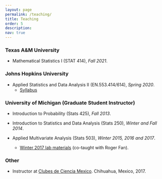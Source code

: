 ```yaml
---
layout: page
permalink: /teaching/
title: Teaching
order: 5
description: 
nav: true
---
```



### Texas A&M University

* Mathematical Statistics I (STAT 414), *Fall 2021*.

### Johns Hopkins University

* Applied Statistics and Data Analysis II (EN.553.414/614), *Spring 2020*.
    * [Syllabus](/assets/pdf/asda2-2020-syllabus.pdf)



### University of Michigan (Graduate Student Instructor)

- Introduction to Probability (Stats 425), *Fall 2013*.

- Introduction to Statistics and Data Analysis (Stats 250), *Winter and Fall 2014*.

- Applied Multivariate Analysis (Stats 503),  *Winter 2015, 2016 and 2017*.
    *  [Winter 2017 lab materials](https://github.com/rogerfan/stats503_w17_labs) (co-taught with Roger Fan).

### Other

- Instructor at [Clubes de Ciencia Mexico](https://www.clubesdeciencia.mx/estudiantes/clubes2017/). Chihuahua, Mexico, 2017.

